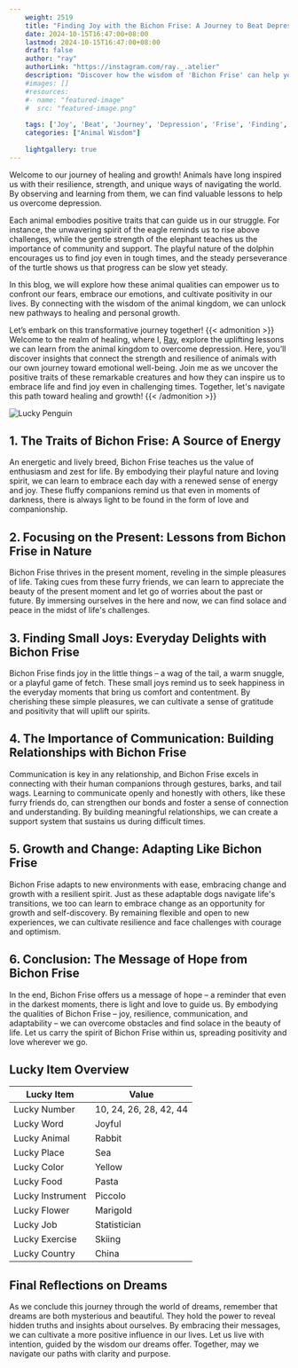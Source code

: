 ```yaml
---
    weight: 2519
    title: "Finding Joy with the Bichon Frise: A Journey to Beat Depression"  # Assuming 'title' column exists
    date: 2024-10-15T16:47:00+08:00
    lastmod: 2024-10-15T16:47:00+08:00
    draft: false
    author: "ray"
    authorLink: "https://instagram.com/ray._.atelier"
    description: "Discover how the wisdom of 'Bichon Frise' can help you overcome depression and find joy in your life journey."
    #images: []
    #resources:
    #- name: "featured-image"
    #  src: "featured-image.png"
    
    tags: ['Joy', 'Beat', 'Journey', 'Depression', 'Frise', 'Finding', 'Bichon']
    categories: ["Animal Wisdom"]
    
    lightgallery: true
---
```

    
Welcome to our journey of healing and growth! Animals have long inspired us with their resilience, strength, and unique ways of navigating the world. By observing and learning from them, we can find valuable lessons to help us overcome depression.

Each animal embodies positive traits that can guide us in our struggle. For instance, the unwavering spirit of the eagle reminds us to rise above challenges, while the gentle strength of the elephant teaches us the importance of community and support. The playful nature of the dolphin encourages us to find joy even in tough times, and the steady perseverance of the turtle shows us that progress can be slow yet steady.

In this blog, we will explore how these animal qualities can empower us to confront our fears, embrace our emotions, and cultivate positivity in our lives. By connecting with the wisdom of the animal kingdom, we can unlock new pathways to healing and personal growth.

Let’s embark on this transformative journey together!
{{< admonition >}}
Welcome to the realm of healing, where I, [Ray](https://instagram.com/ray._.atelier), explore the uplifting lessons we can learn from the animal kingdom to overcome depression. Here, you’ll discover insights that connect the strength and resilience of animals with our own journey toward emotional well-being. Join me as we uncover the positive traits of these remarkable creatures and how they can inspire us to embrace life and find joy even in challenging times. Together, let's navigate this path toward healing and growth!
{{< /admonition >}}

![Lucky Penguin](https://cdn.pixabay.com/photo/2024/09/07/02/34/penguins-9028827_1280.jpg "Lucky Penguin")

## 1. The Traits of Bichon Frise: A Source of Energy
An energetic and lively breed, Bichon Frise teaches us the value of enthusiasm and zest for life. By embodying their playful nature and loving spirit, we can learn to embrace each day with a renewed sense of energy and joy. These fluffy companions remind us that even in moments of darkness, there is always light to be found in the form of love and companionship.

## 2. Focusing on the Present: Lessons from Bichon Frise in Nature
Bichon Frise thrives in the present moment, reveling in the simple pleasures of life. Taking cues from these furry friends, we can learn to appreciate the beauty of the present moment and let go of worries about the past or future. By immersing ourselves in the here and now, we can find solace and peace in the midst of life's challenges.

## 3. Finding Small Joys: Everyday Delights with Bichon Frise
Bichon Frise finds joy in the little things – a wag of the tail, a warm snuggle, or a playful game of fetch. These small joys remind us to seek happiness in the everyday moments that bring us comfort and contentment. By cherishing these simple pleasures, we can cultivate a sense of gratitude and positivity that will uplift our spirits.

## 4. The Importance of Communication: Building Relationships with Bichon Frise
Communication is key in any relationship, and Bichon Frise excels in connecting with their human companions through gestures, barks, and tail wags. Learning to communicate openly and honestly with others, like these furry friends do, can strengthen our bonds and foster a sense of connection and understanding. By building meaningful relationships, we can create a support system that sustains us during difficult times.

## 5. Growth and Change: Adapting Like Bichon Frise
Bichon Frise adapts to new environments with ease, embracing change and growth with a resilient spirit. Just as these adaptable dogs navigate life's transitions, we too can learn to embrace change as an opportunity for growth and self-discovery. By remaining flexible and open to new experiences, we can cultivate resilience and face challenges with courage and optimism.

## 6. Conclusion: The Message of Hope from Bichon Frise
In the end, Bichon Frise offers us a message of hope – a reminder that even in the darkest moments, there is light and love to guide us. By embodying the qualities of Bichon Frise – joy, resilience, communication, and adaptability – we can overcome obstacles and find solace in the beauty of life. Let us carry the spirit of Bichon Frise within us, spreading positivity and love wherever we go.


## Lucky Item Overview
| Lucky Item          | Value              |
|---------------|--------------------|
| Lucky Number        | 10, 24, 26, 28, 42, 44  |
| Lucky Word          | Joyful |
| Lucky Animal        | Rabbit |
| Lucky Place         | Sea     |
| Lucky Color         | Yellow     |
| Lucky Food          | Pasta      |
| Lucky Instrument    | Piccolo |
| Lucky Flower        | Marigold    |
| Lucky Job           | Statistician       |
| Lucky Exercise      | Skiing  |
| Lucky Country       | China    |


##  Final Reflections on Dreams

As we conclude this journey through the world of dreams, remember that dreams are both mysterious and beautiful. They hold the power to reveal hidden truths and insights about ourselves. By embracing their messages, we can cultivate a more positive influence in our lives. Let us live with intention, guided by the wisdom our dreams offer. Together, may we navigate our paths with clarity and purpose.
